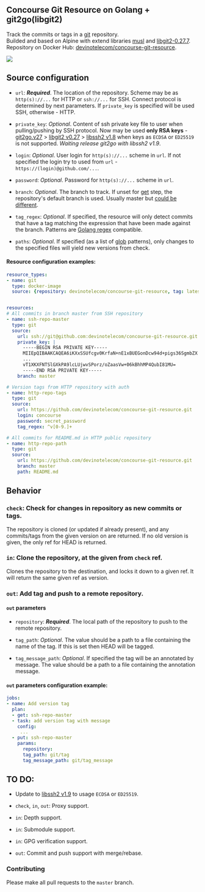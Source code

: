 Concourse Git Resource on Golang + git2go(libgit2)
---

Track the commits or tags in a [git](http://git-scm.com) repository.  
Builded and based on Alpine with extend libraries [musl](https://musl-libc.org) and [libgit2-0.27.7](https://libgit2.org).  
Repository on Docker Hub: [devinotelecom/concourse-git-resource](https://hub.docker.com/r/devinotelecom/concourse-git-resource).

[![](https://images.microbadger.com/badges/image/devinotelecom/concourse-git-resource.svg)](https://microbadger.com/images/devinotelecom/concourse-git-resource)

## Source configuration

* `url`: ***Required***. The location of the repository. Scheme may be as `http(s)://...` for HTTP or `ssh://...` for SSH.
Connect protocol is determined by next parameters. If `private_key` is specified will be used SSH, otherwise - HTTP.

* `private_key`: *Optional*. Content of ssh private key file to user when pulling/pushing by SSH protocol.
Now may be used **only RSA keys** - [git2go.v27](https://github.com/libgit2/git2go) > [libgit2 v0.27](https://github.com/libgit2/libgit2) > [libssh2 v1.8](https://libssh2.org)
when keys as `ECDSA` or `ED25519` is not supported. *Waiting release git2go with libssh2 v1.9*.

* `login`: *Optional*. User login for `http(s)://...` scheme in `url`. If not specified the login try to used from `url` - `https://(login)@github.com/...`. 

* `password`: *Optional*. Password for `http(s)://...` scheme in `url`.

* `branch`: *Optional*. The branch to track. If unset for [get](https://concourse-ci.org/get-step.html) step, the repository's default branch is used.
Usually master but [could be different](https://help.github.com/articles/setting-the-default-branch/).

* `tag_regex`: *Optional*. If specified, the resource will only detect commits that have a tag matching the expression that have been made against the branch.
Patterns are [Golang regex](https://golang.org/pkg/regexp/) compatible.

* `paths`: *Optional*. If specified (as a list of [glob](https://github.com/gobwas/glob) patterns), only changes to the specified files will yield new versions from check.

#### Resource configuration examples:
```yaml
resource_types:
- name: git
  type: docker-image
  source: {repository: devinotelecom/concourse-git-resource, tag: latest}


resources:
# All commits in branch master from SSH repository
- name: ssh-repo-master
  type: git
  source:
    url: ssh://git@github.com:devinotelecom/concourse-git-resource.git
    private_key: |
      -----BEGIN RSA PRIVATE KEY-----
      MIIEpQIBAAKCAQEA6iKXxSSUfcgv0KrfaN+nE1xBUEGonDcw94d+pigs36SgmbZX
      ...
      vT1XKXFNTSlGXkPA9lcLUjwvSPorz/oZaasVw+06kBhhMP4QubI81MU=
      -----END RSA PRIVATE KEY-----
    branch: master

# Version tags from HTTP repository with auth
- name: http-repo-tags
  type: git
  source:
    url: https://github.com/devinotelecom/concourse-git-resource.git
    login: concourse
    password: secret_password
    tag_regex: ^v[0-9.]+

# All commits for README.md in HTTP public repository  
- name: http-repo-path
  type: git
  source:
    url: https://github.com/devinotelecom/concourse-git-resource.git
    branch: master
    path: README.md
```

## Behavior

### `check`: Check for changes in repository as new commits or tags.

The repository is cloned (or updated if already present), and any commits/tags from the given version on are returned.
If no old version is given, the only ref for HEAD is returned.

### `in`: Clone the repository, at the given from `check` ref.

Clones the repository to the destination, and locks it down to a given ref. It will return the same given ref as version.

### `out`: Add tag and push to a remote repository.

#### `out` parameters

* `repository`:  ***Required***. The local path of the repository to push to the remote repository.

* `tag_path`: *Optional*. The value should be a path to a file containing the name of the tag. If this is set then HEAD will be tagged.

* `tag_message_path`: *Optional*. If specified the tag will be an annotated by message. The value should be a path to a file containing the annotation message.

#### `out` parameters configuration example:
```yaml
jobs:
- name: Add version tag
  plan:
  - get: ssh-repo-master
  - task: add version tag with message
    config:
     ...
  - put: ssh-repo-master
    params:
      repository: 
      tag_path: git/tag
      tag_message_path: git/tag_message
```

## TO DO:

* Update to [libssh2 v1.9](https://libssh2.org) to usage `ECDSA` or `ED25519`.

* `check`, `in`, `out`: Proxy support.

* `in`: Depth support.

* `in`: Submodule support.

* `in`: GPG verification support.

* `out`: Commit and push support with merge/rebase.

### Contributing

Please make all pull requests to the `master` branch.
